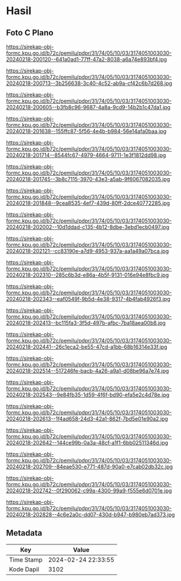 # Hasil

## Foto C Plano

https://sirekap-obj-formc.kpu.go.id/b72c/pemilu/pdpr/31/74/05/10/03/3174051003030-20240218-200120--641a0ad1-77ff-47a2-8038-a6a74e893bf4.jpg

https://sirekap-obj-formc.kpu.go.id/b72c/pemilu/pdpr/31/74/05/10/03/3174051003030-20240218-200713--3b256638-3c40-4c52-ab9a-cf42c6b7d268.jpg

https://sirekap-obj-formc.kpu.go.id/b72c/pemilu/pdpr/31/74/05/10/03/3174051003030-20240218-200605--b3fb8c96-9687-4a8a-9cd9-14b2b1c47da1.jpg

https://sirekap-obj-formc.kpu.go.id/b72c/pemilu/pdpr/31/74/05/10/03/3174051003030-20240218-201638--155ffc87-5f56-4e4b-b984-56e14afa0baa.jpg

https://sirekap-obj-formc.kpu.go.id/b72c/pemilu/pdpr/31/74/05/10/03/3174051003030-20240218-201714--8544fc67-4979-4664-9711-1e3f1812dd98.jpg

https://sirekap-obj-formc.kpu.go.id/b72c/pemilu/pdpr/31/74/05/10/03/3174051003030-20240218-201745--3b8c7115-3970-43e3-a5ab-9f6067082035.jpg

https://sirekap-obj-formc.kpu.go.id/b72c/pemilu/pdpr/31/74/05/10/03/3174051003030-20240218-201848--9cea8535-4ef7-439d-80ff-2dce40772285.jpg

https://sirekap-obj-formc.kpu.go.id/b72c/pemilu/pdpr/31/74/05/10/03/3174051003030-20240218-202002--10d1ddad-c135-4b12-8dbe-3ebd1ecb0497.jpg

https://sirekap-obj-formc.kpu.go.id/b72c/pemilu/pdpr/31/74/05/10/03/3174051003030-20240218-202121--cc83190e-a7d9-4953-937a-aa1a49a07bca.jpg

https://sirekap-obj-formc.kpu.go.id/b72c/pemilu/pdpr/31/74/05/10/03/3174051003030-20240218-202310--285c6b3d-e86a-4b5f-9131-016e94e8fbc9.jpg

https://sirekap-obj-formc.kpu.go.id/b72c/pemilu/pdpr/31/74/05/10/03/3174051003030-20240218-202343--eaf0549f-9b5d-4e38-9317-4b4fab4926f3.jpg

https://sirekap-obj-formc.kpu.go.id/b72c/pemilu/pdpr/31/74/05/10/03/3174051003030-20240218-202413--bc115fa3-3f5d-497b-afbc-7ba18aea00b8.jpg

https://sirekap-obj-formc.kpu.go.id/b72c/pemilu/pdpr/31/74/05/10/03/3174051003030-20240218-202441--26c1eca2-be55-47cd-a1bb-68b16314e33f.jpg

https://sirekap-obj-formc.kpu.go.id/b72c/pemilu/pdpr/31/74/05/10/03/3174051003030-20240218-202514--517246fe-bacb-4a26-a9a1-d08be96a7e74.jpg

https://sirekap-obj-formc.kpu.go.id/b72c/pemilu/pdpr/31/74/05/10/03/3174051003030-20240218-202543--9e84fb35-1d59-4f6f-bd90-efa5e2c4d78e.jpg

https://sirekap-obj-formc.kpu.go.id/b72c/pemilu/pdpr/31/74/05/10/03/3174051003030-20240218-202613--1f4ad658-24d3-42a1-862f-7bd5e01e90a2.jpg

https://sirekap-obj-formc.kpu.go.id/b72c/pemilu/pdpr/31/74/05/10/03/3174051003030-20240218-202642--144ce99b-0a3a-48cf-a1f1-6bb02511346d.jpg

https://sirekap-obj-formc.kpu.go.id/b72c/pemilu/pdpr/31/74/05/10/03/3174051003030-20240218-202709--84eae530-e771-487d-90a0-e7cab02db32c.jpg

https://sirekap-obj-formc.kpu.go.id/b72c/pemilu/pdpr/31/74/05/10/03/3174051003030-20240218-202742--0f290062-c99a-4300-99a9-f555e6d0701e.jpg

https://sirekap-obj-formc.kpu.go.id/b72c/pemilu/pdpr/31/74/05/10/03/3174051003030-20240218-202828--4c6e2a0c-dd07-430d-b947-b980eb7ad373.jpg


## Metadata

| Key        | Value               |
| ---------- | ------------------- |
| Time Stamp | 2024-02-24 22:33:55 |
| Kode Dapil | 3102                |



